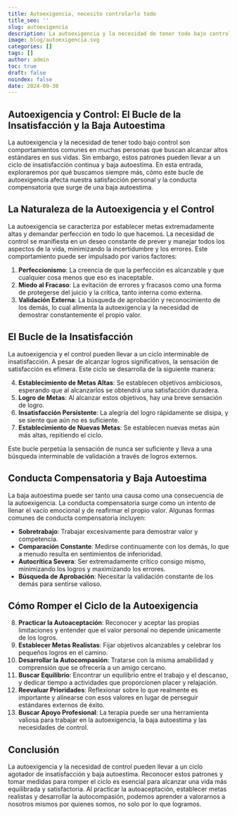 ```yaml
---
title: Autoexigencia, necesito controlarlo todo
title_seo: ''
slug: autoexigencia
description: La autoexigencia y la necesidad de tener todo bajo control son comportamientos comunes en muchas personas que buscan alcanzar altos estándares en sus…
image: blog/autoexigencia.svg
categories: []
tags: []
author: admin
toc: true
draft: false
noindex: false
date: 2024-09-30
---
```


## Autoexigencia y Control: El Bucle de la Insatisfacción y la Baja Autoestima

La autoexigencia y la necesidad de tener todo bajo control son comportamientos comunes en muchas personas que buscan alcanzar altos estándares en sus vidas. Sin embargo, estos patrones pueden llevar a un ciclo de insatisfacción continua y baja autoestima. En esta entrada, exploraremos por qué buscamos siempre más, cómo este bucle de autoexigencia afecta nuestra satisfacción personal y la conducta compensatoria que surge de una baja autoestima.

## La Naturaleza de la Autoexigencia y el Control

La autoexigencia se caracteriza por establecer metas extremadamente altas y demandar perfección en todo lo que hacemos. La necesidad de control se manifiesta en un deseo constante de prever y manejar todos los aspectos de la vida, minimizando la incertidumbre y los errores. Este comportamiento puede ser impulsado por varios factores:

1. **Perfeccionismo**: La creencia de que la perfección es alcanzable y que cualquier cosa menos que eso es inaceptable.
2. **Miedo al Fracaso**: La evitación de errores y fracasos como una forma de protegerse del juicio y la crítica, tanto interna como externa.
3. **Validación Externa**: La búsqueda de aprobación y reconocimiento de los demás, lo cual alimenta la autoexigencia y la necesidad de demostrar constantemente el propio valor.

## El Bucle de la Insatisfacción

La autoexigencia y el control pueden llevar a un ciclo interminable de insatisfacción. A pesar de alcanzar logros significativos, la sensación de satisfacción es efímera. Este ciclo se desarrolla de la siguiente manera:

4. **Establecimiento de Metas Altas**: Se establecen objetivos ambiciosos, esperando que al alcanzarlos se obtendrá una satisfacción duradera.
5. **Logro de Metas**: Al alcanzar estos objetivos, hay una breve sensación de logro.
6. **Insatisfacción Persistente**: La alegría del logro rápidamente se disipa, y se siente que aún no es suficiente.
7. **Establecimiento de Nuevas Metas**: Se establecen nuevas metas aún más altas, repitiendo el ciclo.

Este bucle perpetúa la sensación de nunca ser suficiente y lleva a una búsqueda interminable de validación a través de logros externos.

## Conducta Compensatoria y Baja Autoestima

La baja autoestima puede ser tanto una causa como una consecuencia de la autoexigencia. La conducta compensatoria surge como un intento de llenar el vacío emocional y de reafirmar el propio valor. Algunas formas comunes de conducta compensatoria incluyen:

- **Sobretrabajo**: Trabajar excesivamente para demostrar valor y competencia.
- **Comparación Constante**: Medirse continuamente con los demás, lo que a menudo resulta en sentimientos de inferioridad.
- **Autocrítica Severa**: Ser extremadamente crítico consigo mismo, minimizando los logros y maximizando los errores.
- **Búsqueda de Aprobación**: Necesitar la validación constante de los demás para sentirse valioso.

## Cómo Romper el Ciclo de la Autoexigencia

8. **Practicar la Autoaceptación**: Reconocer y aceptar las propias limitaciones y entender que el valor personal no depende únicamente de los logros.
9. **Establecer Metas Realistas**: Fijar objetivos alcanzables y celebrar los pequeños logros en el camino.
10. **Desarrollar la Autocompasión**: Tratarse con la misma amabilidad y comprensión que se ofrecería a un amigo cercano.
11. **Buscar Equilibrio**: Encontrar un equilibrio entre el trabajo y el descanso, y dedicar tiempo a actividades que proporcionen placer y relajación.
12. **Reevaluar Prioridades**: Reflexionar sobre lo que realmente es importante y alinearse con esos valores en lugar de perseguir estándares externos de éxito.
13. **Buscar Apoyo Profesional**: La terapia puede ser una herramienta valiosa para trabajar en la autoexigencia, la baja autoestima y las necesidades de control.

## Conclusión

La autoexigencia y la necesidad de control pueden llevar a un ciclo agotador de insatisfacción y baja autoestima. Reconocer estos patrones y tomar medidas para romper el ciclo es esencial para alcanzar una vida más equilibrada y satisfactoria. Al practicar la autoaceptación, establecer metas realistas y desarrollar la autocompasión, podemos aprender a valorarnos a nosotros mismos por quienes somos, no solo por lo que logramos.
